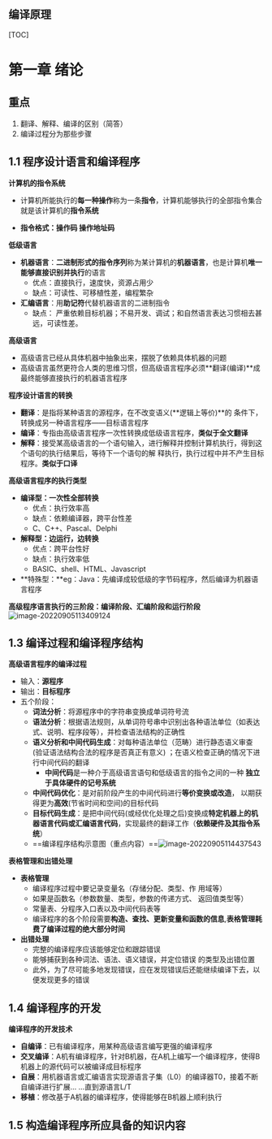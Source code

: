 ## 编译原理

[TOC]

# 第一章 绪论

## 重点

1. 翻译、解释、编译的区别（简答）
2. 编译过程分为那些步骤

## 1.1 程序设计语言和编译程序

**计算机的指令系统**

- 计算机所能执行的**每一种操作**称为一条**指令**，计算机能够执行的全部指令集合就是该计算机的**指令系统**

- **指令格式：操作码 操作地址码**

**低级语言**

- **机器语言**：**二进制形式的指令序列**称为某计算机的**机器语言**，也是计算机**唯一能够直接识别并执行**的语言
  - 优点：直接执行，速度快，资源占用少 
  - 缺点：可读性、可移植性差，编程繁杂
- **汇编语言**：用**助记符**代替机器语言的二进制指令
  -  缺点： 严重依赖目标机器；不易开发、调试；和自然语言表达习惯相去甚远，可读性差。

**高级语言**

- 高级语言已经从具体机器中抽象出来，摆脱了依赖具体机器的问题
- 高级语言虽然更符合人类的思维习惯，但高级语言程序必须**翻译(编译)**成最终能够直接执行的机器语言程序

**程序设计语言的转换**

- **翻译**：是指将某种语言的源程序，在不改变语义(**逻辑上等价)**的 条件下，转换成另一种语言程序——目标语言程序 
- **编译**：专指由高级语言程序一次性转换成低级语言程序，**类似于全文翻译**
- **解释**：接受某高级语言的一个语句输入，进行解释并控制计算机执行，得到这个语句的执行结果后，等待下一个语句的解 释执行，执行过程中并不产生目标程序。**类似于口译**

**高级语言程序的执行类型**

- **编译型：一次性全部转换**
  - 优点：执行效率高
  - 缺点：依赖编译器，跨平台性差
  - C、C++、Pascal、Delphi
- **解释型：边运行，边转换**
  - 优点：跨平台性好
  - 缺点：执行效率低
  - BASIC、shell、HTML、Javascript
- **特殊型：**eg：Java：先编译成较低级的字节码程序，然后编译为机器语言程序



**高级程序语言执行的三阶段：编译阶段、汇编阶段和运行阶段**![image-20220905113409124](https://i0.hdslb.com/bfs/album/4aa64ffba0c3ab88a5e426c4537a06b4ea0362b5.png)

## 1.3 编译过程和编译程序结构

**高级语言程序的编译过程**

- 输入：**源程序**
- 输出：**目标程序**
- 五个阶段：
  - **词法分析**：将源程序中的字符串变换成单词符号流
  - **语法分析**：根据语法规则，从单词符号串中识别出各种语法单位（如表达式、说明、程序段等），并检查语法结构的正确性
  - **语义分析和中间代码生成**：对每种语法单位（范畴）进行静态语义审查 (验证语法结构合法的程序是否真正有意义) ；在语义检查正确的情况下进行中间代码的翻译
    - **中间代码**是一种介于高级语言语句和低级语言的指令之间的一种 **独立于具体硬件的记号系统**
  - **中间代码优化**：是对前阶段产生的中间代码进行**等价变换或改造**， 以期获得更为**高效**(节省时间和空间)的目标代码
  - **目标代码生成**：是把中间代码(或经优化处理之后)变换成**特定机器上的机器语言代码或汇编语言代码**，实现最终的翻译工作（**依赖硬件及其指令系统**）
  - ==编译程序结构示意图（重点内容）==![image-20220905114437543](https://i0.hdslb.com/bfs/album/675f0d8c1b9604d9f0342613e619b001e0f60214.png)

**表格管理和出错处理**

- **表格管理**
  - 编译程序过程中要记录变量名（存储分配、类型、作 用域等）
  - 如果是函数名（参数数量、类型，参数的传递方式、 返回值类型等）
  - 常量表、分程序入口表以及中间代码表等
  - 编译程序的各个阶段需要**构造、查找、更新变量和函数的信息**,**表格管理耗费了编译过程的绝大部分时间**
- **出错处理**
  - 完整的编译程序应该能够定位和跟踪错误
  - 能够捕获到各种词法、语法、语义错误，并定位错误 的类型及出错位置
  - 此外，为了尽可能多地发现错误，应在发现错误后还能继续编译下去，以便发现更多的错误

## 1.4 编译程序的开发

**编译程序的开发技术**

- **自编译**：已有编译程序，用某种高级语言编写更强的编译程序
- **交叉编译**：A机有编译程序，针对B机器，在A机上编写一个编译程序，使得B机器上的源代码可以被编译成目标程序
- **自展**：用机器语言或汇编语言实现源语言子集（L0）的编译器T0，接着不断自编译进行扩展… …直到源语言L/T
- **移植**：修改基于A机器的编译程序，使得能够在B机器上顺利执行

## 1.5 构造编译程序所应具备的知识内容
